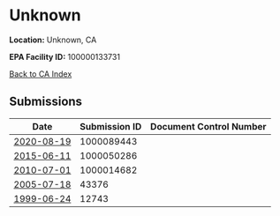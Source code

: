# Unknown

**Location:** Unknown, CA

**EPA Facility ID:** 100000133731

[Back to CA Index](../../index.md)

## Submissions

| Date | Submission ID | Document Control Number |
|------|--------------|-------------------------|
| [2020-08-19](submissions/1000089443.md) | 1000089443 |  |
| [2015-06-11](submissions/1000050286.md) | 1000050286 |  |
| [2010-07-01](submissions/1000014682.md) | 1000014682 |  |
| [2005-07-18](submissions/43376.md) | 43376 |  |
| [1999-06-24](submissions/12743.md) | 12743 |  |
